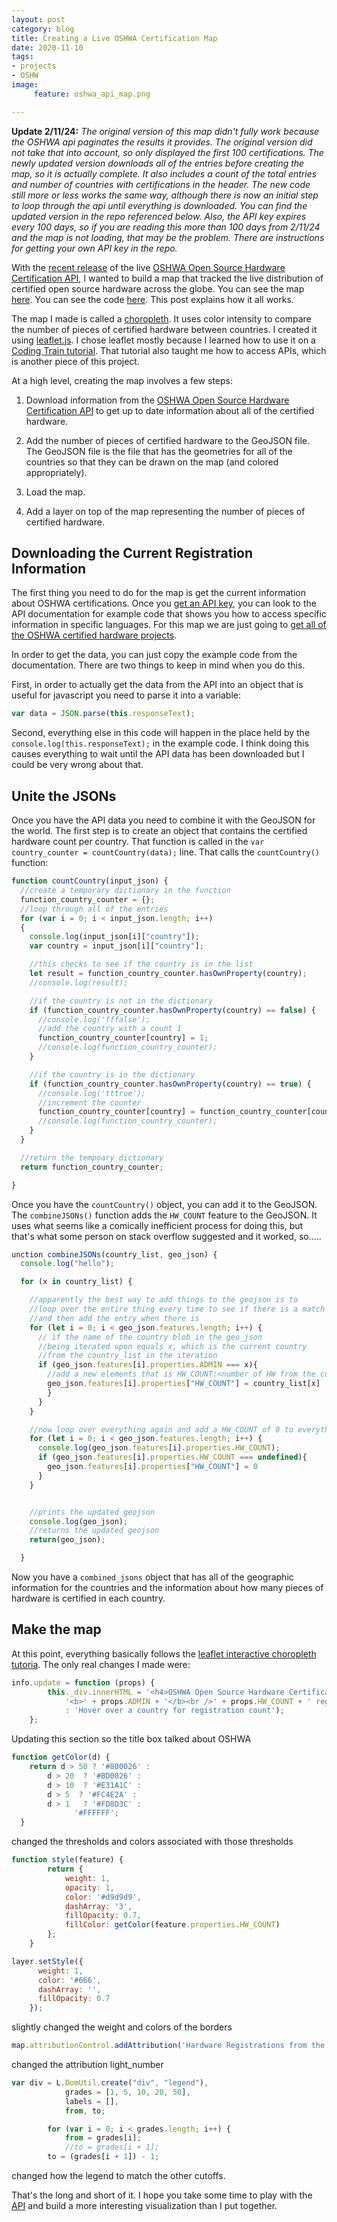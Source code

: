 ```yaml
---
layout: post
category: blog
title: Creating a Live OSHWA Certification Map
date: 2020-11-10
tags:
- projects
- OSHW
image:
     feature: oshwa_api_map.png

---
```

**Update 2/11/24:** *The original version of this map didn't fully work because the OSHWA api paginates the results it provides. The original version did not take that into account, so only displayed the first 100 certifications.  The newly updated version downloads all of the entries before creating the map, so it is actually complete. It also includes a count of the total entries and number of countries with certifications in the header. The new code still more or less works the same way, although there is now an initial step to loop through the api until everything is downloaded.  You can find the updated version in the repo referenced below.  Also, the API key expires every 100 days, so if you are reading this more than 100 days from 2/11/24 and the map is not loading, that may be the problem. There are instructions for getting your own API key in the repo.*

With the [recent release](/blog/2020/10/23/oshwa-cert-api/) of the live [OSHWA Open Source Hardware Certification API](https://certificationapi.oshwa.org/documentation), I wanted to build a map that tracked the live distribution of certified open source hardware across the globe.  You can see the map [here](/oshwa_certification_map/).  You can see the code [here](https://github.com/mwweinberg/oshwa_cert_map). This post explains how it all works.  

The map I made is called a [choropleth](https://en.wikipedia.org/wiki/Choropleth_map).  It uses color intensity to compare the number of pieces of certified hardware between countries.  I created it using [leaflet.js](https://leafletjs.com/). I chose leaflet mostly because I learned how to use it on a [Coding Train tutorial](https://www.youtube.com/watch?v=nZaZ2dB6pow).  That tutorial also taught me how to access APIs, which is another piece of this project.

At a high level, creating the map involves a few steps:

1. Download information from the [OSHWA Open Source Hardware Certification API](https://certificationapi.oshwa.org/documentation) to get up to date information about all of the certified hardware.

2. Add the number of pieces of certified hardware to the GeoJSON file.  The GeoJSON file is the file that has the geometries for all of the countries so that they can be drawn on the map (and colored appropriately).

3. Load the map.

4. Add a layer on top of the map representing the number of pieces of certified hardware.

## Downloading the Current Registration Information

The first thing you need to do for the map is get the current information about OSHWA certifications.  Once you [get an API key](https://certificationapi.oshwa.org/), you can look to the API documentation for example code that shows you how to access specific information in specific languages.  For this map we are just going to [get all of the OSHWA certified hardware projects](https://certificationapi.oshwa.org/documentation#tag/Project/paths/~1api~1projects/get).

In order to get the data, you can just copy the example code from the documentation.  There are two things to keep in mind when you do this.

First, in order to actually get the data from the API into an object that is useful for javascript you need to parse it into a variable:

```javascript
var data = JSON.parse(this.responseText);
```

Second, everything else in this code will happen in the place held by the `console.log(this.responseText);` in the example code. I think doing this causes everything to wait until the API data has been downloaded but I could be very wrong about that.

## Unite the JSONs

Once you have the API data you need to combine it with the GeoJSON for the world.  The first step is to create an object that contains the certified hardware count per country.  That function is called in the `var country_counter = countCountry(data);` line.  That calls the `countCountry()` function:

```javascript
function countCountry(input_json) {
  //create a temporary dictionary in the function
  function_country_counter = {};
  //loop through all of the entries
  for (var i = 0; i < input_json.length; i++)
  {
    console.log(input_json[i]["country"]);
    var country = input_json[i]["country"];

    //this checks to see if the country is in the list
    let result = function_country_counter.hasOwnProperty(country);
    //console.log(result);

    //if the country is not in the dictionary
    if (function_country_counter.hasOwnProperty(country) == false) {
      //console.log('fffalse');
      //add the country with a count 1
      function_country_counter[country] = 1;
      //console.log(function_country_counter);
    }

    //if the country is in the dictionary
    if (function_country_counter.hasOwnProperty(country) == true) {
      //console.log('tttrue');
      //increment the counter
      function_country_counter[country] = function_country_counter[country] + 1;
      //console.log(function_country_counter);
    }
  }

  //return the tempoary dictionary
  return function_country_counter;

}
```

Once you have the `countCountry()` object, you can add it to the GeoJSON.  The `combineJSONs()` function adds the `HW_COUNT` feature to the GeoJSON. It uses what seems like a comically inefficient process for doing this, but that's what some person on stack overflow suggested and it worked, so.....

```javascript
unction combineJSONs(country_list, geo_json) {
  console.log("hello");

  for (x in country_list) {

    //apparently the best way to add things to the geojson is to
    //loop over the entire thing every time to see if there is a match
    //and then add the entry when there is
    for (let i = 0; i < geo_json.features.length; i++) {
      // if the name of the country blob in the geo_json
      //being iterated upon equals x, which is the current country
      //from the country_list in the iteration
      if (geo_json.features[i].properties.ADMIN === x){
        //add a new elements that is HW_COUNT:<number of HW from the country_list>
        geo_json.features[i].properties["HW_COUNT"] = country_list[x]
        }
      }
    }

    //now loop over everything again and add a HW_COUNT of 0 to everything else
    for (let i = 0; i < geo_json.features.length; i++) {
      console.log(geo_json.features[i].properties.HW_COUNT);
      if (geo_json.features[i].properties.HW_COUNT === undefined){
        geo_json.features[i].properties["HW_COUNT"] = 0
      }
    }


    //prints the updated geojson
    console.log(geo_json);
    //returns the updated geojson
    return(geo_json);

  }
  ```

Now you have a `combined_jsons` object that has all of the geographic information for the countries and the information about how many pieces of hardware is certified in each country.

## Make the map

At this point, everything basically follows the [leaflet interactive choropleth tutoria](https://leafletjs.com/examples/choropleth/).  The only real changes I made were:

```javascript
info.update = function (props) {
  		this._div.innerHTML = '<h4>OSHWA Open Source Hardware Certifications</h4>' +  (props ?
  			'<b>' + props.ADMIN + '</b><br />' + props.HW_COUNT + ' registrations'
  			: 'Hover over a country for registration count');
  	};
```

Updating this section so the title box talked about OSHWA

```javascript
function getColor(d) {
    return d > 50 ? '#800026' :
        d > 20  ? '#BD0026' :
        d > 10  ? '#E31A1C' :
        d > 5  ? '#FC4E2A' :
        d > 1   ? '#FD8D3C' :
              '#FFFFFF';
  }
```

changed the thresholds and colors associated with those thresholds

```javascript
function style(feature) {
  		return {
  			weight: 1,
  			opacity: 1,
  			color: '#d9d9d9',
  			dashArray: '3',
  			fillOpacity: 0.7,
  			fillColor: getColor(feature.properties.HW_COUNT)
  		};
  	}
```
```javascript
layer.setStyle({
      weight: 1,
      color: '#666',
      dashArray: '',
      fillOpacity: 0.7
    });
```
slightly changed the weight and colors of the borders

```javascript
map.attributionControl.addAttribution('Hardware Registrations from the <a href="https://certification.oshwa.org/">OSHWA Open Source Hardware Certification Program</a>');
```

changed the attribution light_number

```javascript
var div = L.DomUtil.create("div", "legend"),
  			grades = [1, 5, 10, 20, 50],
  			labels = [],
  			from, to;

  		for (var i = 0; i < grades.length; i++) {
  			from = grades[i];
  			//to = grades[i + 1];
        to = (grades[i + 1]) - 1;
```

changed how the legend to match the other cutoffs.

That's the long and short of it.  I hope you take some time to play with the [API](https://certificationapi.oshwa.org/documentation) and build a more interesting visualization than I put together.
